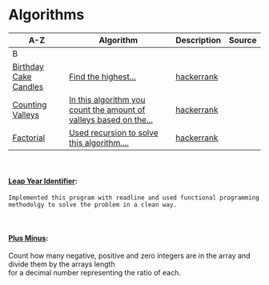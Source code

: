 <!-- #### [Apples & Oranges](#): -->                                                            
<!-- #### [Compare Triplets](#): -->
<!-- #### [Diagonal Difference](#): -->
# Algorithms
A-Z| Algorithm | Description | Source
--- | --- | --- | ---
B | | | |
| [Birthday Cake Candles](https://github.com/DariusRain/algorithm-practice/blob/master/birthday-cake-candles.js) | [Find the highest...](https://github.com/DariusRain/algorithm-practice/pull/14) |[hackerrank](https://www.hackerrank.com/challenges/birthday-cake-candles/problem)
[Counting Valleys](https://github.com/DariusRain/algorithm-practice/blob/master/counting-valleys.js) | [In this algorithm you count the amount  of valleys based on the...](https://github.com/DariusRain/algorithm-practice/pull/4#issuecomment-653253421) | [hackerrank](https://www.hackerrank.com/challenges/counting-valleys/problem)
[Factorial](https://github.com/DariusRain/algorithm-practice/blob/master/counting-valleys.js) | [Used recursion to solve this algorithm....](https://github.com/DariusRain/algorithm-practice/pull/4#issuecomment-653253421) | [hackerrank](https://www.hackerrank.com/challenges/counting-valleys/problem)
    

&nbsp;

#### [Leap Year Identifier](#):
    Implemented this program with readline and used functional programming methodolgy to solve the problem in a clean way.

<!-- #### [Merge Sort](#): -->

&nbsp;

#### [Plus Minus](https://github.com/DariusRain/algorithm-practice/blob/master/plus-minus.js):
Count how many negative, positive and zero integers are in the array and divide them by the arrays length <br/> for a decimal number representing the ratio of each. 


<!-- #### [Simple Array Sum](#): -->



<!-- #### [Very Big Sum](#): -->
